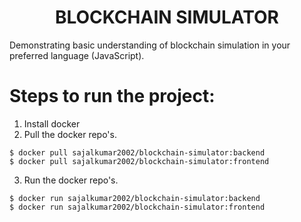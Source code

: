 <h1 align="center">
BLOCKCHAIN SIMULATOR
</h1>
<p>Demonstrating basic understanding of blockchain simulation in your preferred language (JavaScript).</p>

# Steps to run the project:
1. Install docker
2. Pull the docker repo's.
```terminal
$ docker pull sajalkumar2002/blockchain-simulator:backend
$ docker pull sajalkumar2002/blockchain-simulator:frontend
```
3. Run the docker repo's.
```terminal
$ docker run sajalkumar2002/blockchain-simulator:backend
$ docker run sajalkumar2002/blockchain-simulator:frontend
```   
